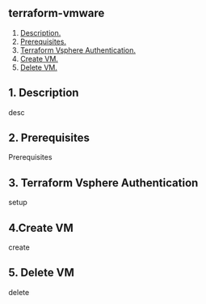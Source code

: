 ## terraform-vmware

1. [ Description. ](#desc)
2. [ Prerequisites. ](#pre)
3. [ Terraform Vsphere Authentication. ](#authentication)
4. [ Create VM. ](#create)
5. [ Delete VM. ](#delete)

<a name="desc"></a>
## 1. Description

desc

<a name="pre"></a>
## 2. Prerequisites

Prerequisites

<a name="authentication"></a>
## 3. Terraform Vsphere Authentication

setup

<a name="create"></a>
## 4.Create VM

create

<a name="delete"></a>
## 5. Delete VM

delete

